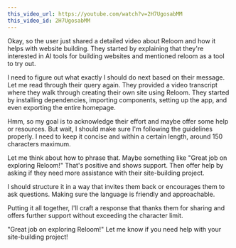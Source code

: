 ```yaml
---
this_video_url: https://youtube.com/watch?v=2H7UgosabMM
this_video_id: 2H7UgosabMM
---
```

<think>
Okay, so the user just shared a detailed video about Reloom and how it helps with website building. They started by explaining that they're interested in AI tools for building websites and mentioned reloom as a tool to try out.

I need to figure out what exactly I should do next based on their message. Let me read through their query again. They provided a video transcript where they walk through creating their own site using Reloom. They started by installing dependencies, importing components, setting up the app, and even exporting the entire homepage.

Hmm, so my goal is to acknowledge their effort and maybe offer some help or resources. But wait, I should make sure I'm following the guidelines properly. I need to keep it concise and within a certain length, around 150 characters maximum.

Let me think about how to phrase that. Maybe something like "Great job on exploring Reloom!" That's positive and shows support. Then offer help by asking if they need more assistance with their site-building project.

I should structure it in a way that invites them back or encourages them to ask questions. Making sure the language is friendly and approachable.

Putting it all together, I'll craft a response that thanks them for sharing and offers further support without exceeding the character limit.
</think>

"Great job on exploring Reloom!" Let me know if you need help with your site-building project!
